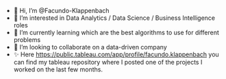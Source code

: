 - 👋 Hi, I’m @Facundo-Klappenbach
- 👀 I’m interested in Data Analytics / Data Science / Business Intelligence roles
- 🌱 I’m currently learning which are the best algorithms to use for different problems
- 💞️ I’m looking to collaborate on a data-driven company
- ✨ Here https://public.tableau.com/app/profile/facundo.klappenbach you can find my tableau repository where I posted one of the projects I worked on the last few months.

<!---
Facundo-Klappenbach/Facundo-Klappenbach is a ✨ special ✨ repository because its `README.md` (this file) appears on your GitHub profile.
You can click the Preview link to take a look at your changes.
--->
